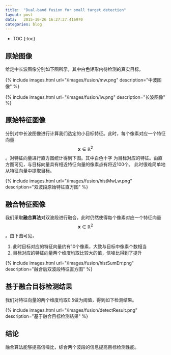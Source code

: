```yaml
---
title:  "Dual-band fusion for small target detection"
layout: post
data:   2015-10-26 16:27:27.416970
categories: blog
---
```


* TOC
{:toc}

原始图像
--------

给定中长波图像分别如下图所示，其中白色矩形内待检测的真实目标。

{% include images.html url="/images/fusion/mw.png" description="中波图像" %}

{% include images.html url="/images/fusion/lw.png" description="长波图像" %}

原始特征图像
-----------

分别对中长波图像进行计算我们选定的小目标特征。此时，每个像素对应一个特征向量
$$\mathbf{x}\in \mathbb{R}^2$$。对特征向量进行直方图统计得到下图。其中白色十字
为目标对应的特征。由直方图可见，与目标向量具有相近特征向量的像素点有将近100个。
此时很难简单地从特征向量中提取目标。

{% include images.html url="/images/fusion/histMwLw.png" description="双波段原始特征直方图" %}

融合特征图像
------------

我们采取**融合算法**对双波段进行融合，此时仍然使得每个像素对应一个特征向量$$\mathbf{x}\in
\mathbb{R}^2$$。由下图可见，

1. 此时目标对应的特征向量约有10个像素，大致与目标中像素个数相当
1. 目标对应的特征向量两个维度均取比较大的值，信噪比得到了提升

{% include images.html url="/images/fusion/histSumErr.png" description="融合后双波段特征直方图" %}

基于融合目标检测结果
--------------------
我们对特征向量的两个维度均取0.5做为阈值，得到如下检测结果。

{% include images.html url="/images/fusion/detectResult.png" description="基于融合目标检测结果" %}


结论
---

融合算法能够提高信噪比，综合两个波段的信息提高目标检测性能。

